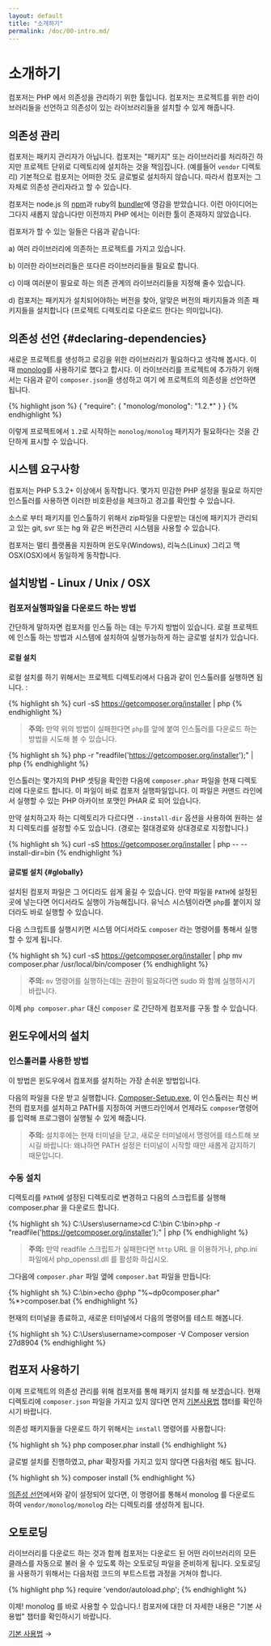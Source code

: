 ```yaml
---
layout: default
title: "소개하기"
permalink: /doc/00-intro.md/
---
```


# 소개하기

컴포저는 PHP 에서 의존성을 관리하기 위한 툴입니다. 컴포저는 프로젝트를 위한 라이브러리들을 선언하고 의존성이 있는 라이브러리들을 설치할 수 있게 해줍니다. 

## 의존성 관리

컴포저는 패키지 관리자가 아닙니다. 컴포저는 "패키지" 또는 라이브러리를 처리하긴 하지만 프로젝트 단위로 디렉토리에 설치하는 것을 책임집니다. (예를들어 `vendor` 디렉토리) 기본적으로 컴포저는 어떠한 것도 글로벌로 설치하지 않습니다. 따라서 컴포저는 그 자체로 의존성 관리자라고 할 수 있습니다. 

컴포저는 node.js 의 [npm](http://npmjs.org/)과 ruby의 [bundler](http://gembundler.com/)에 영감을 받았습니다. 이런 아이디어는 그다지 새롭지 않습니다만 이전까지 PHP 에서는 이러한 툴이 존재하지 않았습니다. 

컴포저가 할 수 있는 일들은 다음과 같습니다:

a) 여러 라이브러리에 의존하는 프로젝트를 가지고 있습니다.

b) 이러한 라이브러리들은 또다른 라이브러리들을 필요로 합니다. 

c) 이때 여러분이 필요로 하는 의존 관계의 라이브러리들을 지정해 줄수 있습니다. 

d) 컴포저는 패키지가 설치되어야하는 버전을 찾아, 알맞은 버전의 패키지들과 의존 패키지들을 설치합니다 (프로젝트 디렉토리로 다운로드 한다는 의미입니다).

## 의존성 선언 {#declaring-dependencies}

새로운 프로젝트를 생성하고 로깅을 위한 라이브러리가 필요하다고 생각해 봅시다. 이 때 [monolog](https://github.com/Seldaek/monolog)를 사용하기로 했다고 합시다. 이 라이브러리를 프로젝트에 추가하기 위해서는 다음과 같이 `composer.json`을 생성하고 여기 에 프로젝트의 의존성을 선언하면 됩니다. 

{% highlight json %}
{
    "require": {
        "monolog/monolog": "1.2.*"
    }
}
{% endhighlight %}

이렇게 프로젝트에서 `1.2`로 시작하는 `monolog/monolog` 패키지가 필요하다는 것을 간단하게 표시할 수 있습니다. 

## 시스템 요구사항

컴포저는 PHP 5.3.2+ 이상에서 동작합니다. 몇가지 민감한 PHP 설정을 필요로 하지만 인스톨러를 사용하면 이러한 비호환성을 체크하고 경고를 확인할 수 있습니다. 

소스로 부터 패키지를 인스톨하기 위해서 zip파일을 다운받는 대신에 패키지가 관리되고 있는 git, svr 또는 hg 와 같은 버전관리 시스템을 사용할 수 있습니다. 

컴포저는 멀티 플랫폼을 지원하며 윈도우(Windows), 리눅스(Linux) 그리고 맥OSX(OSX)에서 동일하게 동작합니다. 

## 설치방법 - Linux / Unix / OSX

### 컴포저실행파일을 다운로드 하는 방법

간단하게 말하자면 컴포저를 인스톨 하는 데는 두가지 방법이 있습니다. 로컬 프로젝트에 인스톨 하는 방법과 시스템에 설치하여 실행가능하게 하는 글로벌 설치가 있습니다. 

#### 로컬 설치

로컬 설치를 하기 위해서는 프로젝트 디렉토리에서 다음과 같이 인스톨러를 실행하면 됩니다. :

{% highlight sh %}
curl -sS https://getcomposer.org/installer | php
{% endhighlight %}

> **주의:** 만약 위의 방법이 실패한다면 `php`를 앞에 붙여 인스톨러를 다운로드 하는 방법을 시도해 볼 수 있습니다. 

{% highlight sh %}
php -r "readfile('https://getcomposer.org/installer');" | php
{% endhighlight %}

인스톨러는 몇가지의 PHP 셋팅을 확인한 다음에 `composer.phar` 파일을 현재 디렉토리에 다운로드 합니다. 이 파일이 바로 컴포저 실행파일입니다. 이 파일은 커맨드 라인에서 실행할 수 있는 PHP 아카이브 포맷인 PHAR 로 되어 있습니다. 

만약 설치하고자 하는 디렉토리가 다르다면 `--install-dir` 옵션을 사용하여 원하는 설치 디렉토리를 설정할 수도 있습니다. (경로는 절대경로와 상대경로로 지정합니다.)

{% highlight sh %}
curl -sS https://getcomposer.org/installer | php -- --install-dir=bin
{% endhighlight %}

#### 글로벌 설치 {#globally}

설치된 컴포저 파일은 그 어디라도 쉽게 옮길 수 있습니다. 만약 파일을 `PATH`에 설정된 곳에 넣는다면 어디서라도 실행이 가능해집니다. 유닉스 시스템이라면 `php`를 붙이지 않더라도 바로 실행할 수 있습니다. 

다음 스크립트를 실행시키면 시스템 어디서라도 `composer` 라는 명령어를 통해서 실행할 수 있게 됩니다. 

{% highlight sh %}
curl -sS https://getcomposer.org/installer | php
mv composer.phar /usr/local/bin/composer
{% endhighlight %}

> **주의:** `mv` 명령어를 실행하는데는 권한이 필요하다면 sudo 와 함께 실행하시기 바랍니다. 

이제 `php composer.phar` 대신 `composer` 로 간단하게 컴포저를 구동 할 수 있습니다. 

## 윈도우에서의 설치

### 인스톨러를 사용한 방법

이 방법은 윈도우에서 컴포저를 설치하는 가장 손쉬운 방법입니다. 

다음의 파일을 다운 받고 실행합니다. [Composer-Setup.exe](https://getcomposer.org/Composer-Setup.exe),
이 인스톨러는 최신 버전의 컴포저를 설치하고 PATH를 지정하여 커맨드라인에서 언제라도 `composer`명령어를 입력해 프로그램이 실행될 수 있게 해줍니다.

> **주의:** 설치후에는 현재 터미널을 닫고, 새로운 터미널에서 명령어를 테스트해 보시길 바랍니다:
> 왜냐하면 PATH 설정은 터미널이 시작할 때만 새롭게 감지하기 때문입니다.

### 수동 설치

디렉토리를 `PATH`에 설정된 디렉토리로 변경하고 다음의 스크립트를 실행해 composer.phar 을 다운로드 합니다.

{% highlight sh %}
C:\Users\username>cd C:\bin
C:\bin>php -r "readfile('https://getcomposer.org/installer');" | php
{% endhighlight %}

> **주의:** 만약 readfile 스크립트가 실패한다면 `http` URL 을 이용하거나, php.ini 파일에서 php_openssl.dll 를 활성화 하십시오. 

그다음에 `composer.phar` 파일 옆에 `composer.bat` 파일을 만듭니다:

{% highlight sh %}
C:\bin>echo @php "%~dp0composer.phar" %*>composer.bat
{% endhighlight %}

현재의 터미널을 종료하고, 새로운 터미널에서 다음의 명령어를 테스트 해봅니다.


{% highlight sh %}
C:\Users\username>composer -V
Composer version 27d8904
{% endhighlight %}

## 컴포저 사용하기

이제 프로젝트의 의존성 관리를 위해 컴포저를 통해 패키지 설치를 해 보겠습니다. 현재 디렉토리에 `composer.json` 파일을 가지고 있지 않다면 먼저 
[기본사용법](/Composer-korean-docs/doc/01-basic-usage.md) 챕터를 확인하시기 바랍니다.

의존성 패키지들을 다운로드 하기 위해서는 `install` 명령어를 사용합니다:

{% highlight sh %}
php composer.phar install
{% endhighlight %}

글로벌 설치를 진행하였고, phar 확장자를 가지고 있지 않다면 다음처럼 해도 됩니다. 

{% highlight sh %}
composer install
{% endhighlight %}

[의존성 선언](#declaring-dependencies)에서와 같이 설정되어 있다면, 이 명령어를 통해서 monolog 를 다운로드 하여 `vendor/monolog/monolog` 라는 디렉토리를 생성하게 됩니다.  

## 오토로딩

라이브러리를 다운로드 하는 것과 함께 컴포저는 다운로드 된 어떤 라이브러리의 모든 클래스를 자동으로 불러 올 수 있도록 하는 오토로딩 파일을 준비하게 됩니다. 오토로딩을 사용하기 위해서는 다음처럼 코드의 부트스트랩 과정을 거쳐야 합니다. 

{% highlight php %}
require 'vendor/autoload.php';
{% endhighlight %}

이제! monolog 를 바로 사용할 수 있습니다.! 컴포저에 대한 더 자세한 내용은 "기본 사용법" 챕터를 확인하시기 바랍니다. 

[기본 사용법](/Composer-korean-docs/doc/01-basic-usage.md) &rarr;